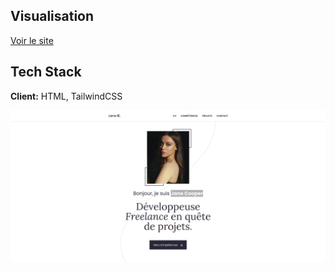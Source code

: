 ## Visualisation

[Voir le site](https://juliennedellec.github.io/Portfolio-de-Jane-Cooper/)

## Tech Stack

**Client:** HTML, TailwindCSS

![image](portfolioJaneCooper.png)
